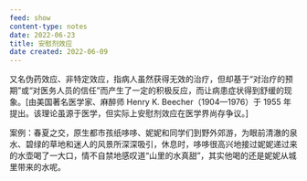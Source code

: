 ```yaml
---
feed: show
content-type: notes
date: 2022-06-23
title: 安慰剂效应
date created: 2022-06-09
---
```


又名伪药效应、非特定效应，指病人虽然获得无效的治疗，但却基于“对治疗的预期”或“对医务人员的信任”而产生了一定的积极反应，而让病患症状得到舒缓的现象。[由美国著名医学家、麻醉师 Henry K. Beecher（1904—1976）于 1955 年提出。该理论虽源于医学，但实际上安慰剂效应在医学界尚存争议。]

案例：春夏之交，原生都市孩纸哆哆、妮妮和同学们到野外郊游，为眼前清澈的泉水、碧绿的草地和迷人的风景所深深吸引，休息时，哆哆很高兴地接过妮妮递过来的水壶喝了一大口，情不自禁地感叹道“山里的水真甜”，其实他喝的还是妮妮从城里带来的水呢。

